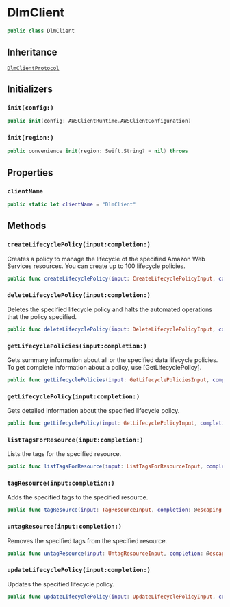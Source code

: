 # DlmClient

``` swift
public class DlmClient 
```

## Inheritance

[`DlmClientProtocol`](/aws-sdk-swift/reference/0.x/AWSDLM/DlmClientProtocol)

## Initializers

### `init(config:)`

``` swift
public init(config: AWSClientRuntime.AWSClientConfiguration) 
```

### `init(region:)`

``` swift
public convenience init(region: Swift.String? = nil) throws 
```

## Properties

### `clientName`

``` swift
public static let clientName = "DlmClient"
```

## Methods

### `createLifecyclePolicy(input:completion:)`

Creates a policy to manage the lifecycle of the specified Amazon Web Services resources. You can create up to 100 lifecycle policies.

``` swift
public func createLifecyclePolicy(input: CreateLifecyclePolicyInput, completion: @escaping (ClientRuntime.SdkResult<CreateLifecyclePolicyOutputResponse, CreateLifecyclePolicyOutputError>) -> Void)
```

### `deleteLifecyclePolicy(input:completion:)`

Deletes the specified lifecycle policy and halts the automated operations that the policy specified.

``` swift
public func deleteLifecyclePolicy(input: DeleteLifecyclePolicyInput, completion: @escaping (ClientRuntime.SdkResult<DeleteLifecyclePolicyOutputResponse, DeleteLifecyclePolicyOutputError>) -> Void)
```

### `getLifecyclePolicies(input:completion:)`

Gets summary information about all or the specified data lifecycle policies. To get complete information about a policy, use \[GetLifecyclePolicy\].

``` swift
public func getLifecyclePolicies(input: GetLifecyclePoliciesInput, completion: @escaping (ClientRuntime.SdkResult<GetLifecyclePoliciesOutputResponse, GetLifecyclePoliciesOutputError>) -> Void)
```

### `getLifecyclePolicy(input:completion:)`

Gets detailed information about the specified lifecycle policy.

``` swift
public func getLifecyclePolicy(input: GetLifecyclePolicyInput, completion: @escaping (ClientRuntime.SdkResult<GetLifecyclePolicyOutputResponse, GetLifecyclePolicyOutputError>) -> Void)
```

### `listTagsForResource(input:completion:)`

Lists the tags for the specified resource.

``` swift
public func listTagsForResource(input: ListTagsForResourceInput, completion: @escaping (ClientRuntime.SdkResult<ListTagsForResourceOutputResponse, ListTagsForResourceOutputError>) -> Void)
```

### `tagResource(input:completion:)`

Adds the specified tags to the specified resource.

``` swift
public func tagResource(input: TagResourceInput, completion: @escaping (ClientRuntime.SdkResult<TagResourceOutputResponse, TagResourceOutputError>) -> Void)
```

### `untagResource(input:completion:)`

Removes the specified tags from the specified resource.

``` swift
public func untagResource(input: UntagResourceInput, completion: @escaping (ClientRuntime.SdkResult<UntagResourceOutputResponse, UntagResourceOutputError>) -> Void)
```

### `updateLifecyclePolicy(input:completion:)`

Updates the specified lifecycle policy.

``` swift
public func updateLifecyclePolicy(input: UpdateLifecyclePolicyInput, completion: @escaping (ClientRuntime.SdkResult<UpdateLifecyclePolicyOutputResponse, UpdateLifecyclePolicyOutputError>) -> Void)
```
